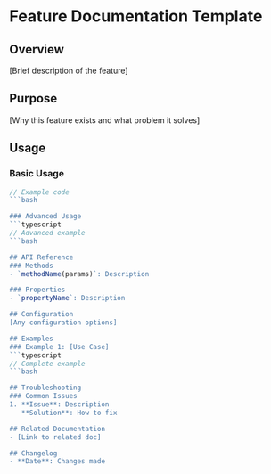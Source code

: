 # Feature Documentation Template

## Overview
[Brief description of the feature]

## Purpose
[Why this feature exists and what problem it solves]

## Usage
### Basic Usage
```typescript
// Example code
```bash

### Advanced Usage
```typescript
// Advanced example
```bash

## API Reference
### Methods
- `methodName(params)`: Description

### Properties
- `propertyName`: Description

## Configuration
[Any configuration options]

## Examples
### Example 1: [Use Case]
```typescript
// Complete example
```bash

## Troubleshooting
### Common Issues
1. **Issue**: Description
   **Solution**: How to fix

## Related Documentation
- [Link to related doc]

## Changelog
- **Date**: Changes made


